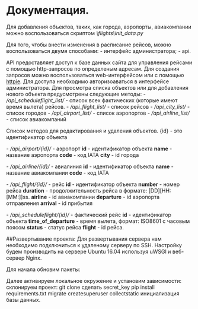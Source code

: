 # Документация.

Для добавления объектов, таких, как города, аэропорты, авиакомпании можно воспользоваться скриптом *\flights\init_data.py*


Для того, чтобы внести изменения в расписание рейсов, можно воспользоваться двумя способами:
*-* интерфейс администратора;
*-* api.

API предоставляет доступ к базе данных сайта для управления рейсами с помощью http-запросов по определеным адресам.
Для создания запросов можно воспользоваться web-интерфейсом или с помощью [httpie](//httpie.org/"httpie"). 
Для доступа необходимо авторизоаваться в интерфейсе администратора.
Для просмотра списка объектов или для добавления нового объекта предусмотрены следующие методы:
*-* */api_scheduleflight_list/* - список всех фактических (которые имеют время вылета) рейсов.
*-* */api_flight_list/* - список рейсов
*-* */api_city_list/* - список городов
*-* */api_airport_list/* - список аэропортов
*-* */api_airline_list/* - список авиакомпаний

Список методов для редактирования и удаления объектов. {id} - это идентификатор объекта
  

*-* */api_airport/{id}/* - аэропорт
    **id** - идентификатор объекта
    **name** - название аэропорта
    **code** - код IATA
    **city** - id города

*-* */api_airline/{id}/* - авиалиния
    **id** - идентификатор объекта
    **name** - название авиакомпании
    **code** - код IATA

*-* */api_flight/{id}/* - рейс
    **id** - идентификатор объекта
    **number** - номер рейса
    **duration** - продолжительность рейса в формате: [DD][HH:[MM:]]ss.
    **airline** - id авиакомпании
    **departure** - id аэропорта отправления
    **arrival** - id прибытия

*-* */api_scheduleflight/{id}/* - фактический рейс
    **id** - идентификатор объекта
    **time_of_departure** - время вылета, формат: ISO8601 с часовым поясом
    **status** - статус рейса
    **flight** - id рейса.


##Развертывание проекта:
Для развертывания сервера нам необходимо подключиться к удаленому серверу по SSH. Настройку будем производить на сервере Ubuntu 16.04 используя uWSGI и веб-сервер Nginx.

Для начала обновим пакеты:


Далее активируем локальное окружение и установим зависимости:
склонируем проект:
git clone
сделать secret_key
pip install requirements.txt
migrate
createsuperuser
collectstatic
инициализация базы данных.




